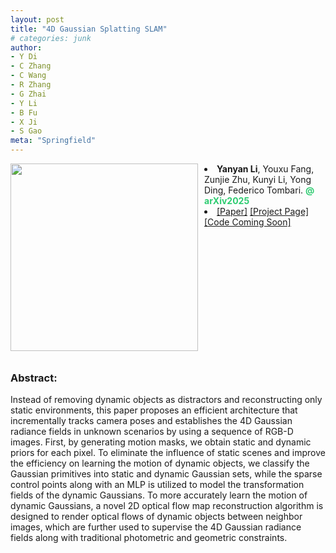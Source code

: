 ```yaml
---
layout: post
title: "4D Gaussian Splatting SLAM"
# categories: junk
author:
- Y Di 
- C Zhang
- C Wang
- R Zhang
- G Zhai
- Y Li
- B Fu
- X Ji 
- S Gao
meta: "Springfield"
---
```

<div style="float:left;margin:0 10px 10px 0" class="col-md-4" markdown="1">
  <!-- ![Alt Text](../img/folder/blah.jpg) -->
  <img width="300px" class="center-block" src="../../../images/4DGSSLAM.gif">
  </div>
<li> <b>Yanyan Li</b>, Youxu Fang, Zunjie Zhu, Kunyi Li, Yong Ding, Federico Tombari. <span style="color:#2ECC71;font-weight:bold;">@ arXiv2025</span> </li>
<li>
<span class="link"><a target=_blank href="https://arxiv.org/pdf/2503.16710">[Paper]</a></span>
<span class="link"><a target=_blank href="https://yanyan-li.github.io/project/gs/4dgsslam.html">[Project Page]</a></span>
<span class="link"><a target=_blank href="https://github.com/yanyan-li/4DGS-SLAM">[Code Coming Soon]</a></span>
</li>
<div style="clear: both;"></div>

<h3>Abstract:</h3>
<div>
Instead of removing dynamic objects as distractors and reconstructing only static environments, this paper proposes an efficient architecture that incrementally tracks camera poses and establishes the 4D Gaussian radiance fields in unknown scenarios by using a sequence of RGB-D images. First, by generating motion masks, we obtain static and dynamic priors for each pixel. To eliminate the influence of static scenes and improve the efficiency on learning the motion of dynamic objects, we classify the Gaussian primitives into static and dynamic Gaussian sets, while the sparse control points along with an MLP is utilized to model the transformation fields of the dynamic Gaussians. To more accurately learn the motion of dynamic Gaussians, a novel 2D optical flow map reconstruction algorithm is designed to render optical flows of dynamic objects between neighbor images, which are further used to supervise the 4D Gaussian radiance fields along with traditional photometric and geometric constraints.
</div>